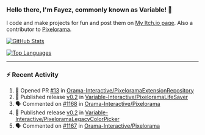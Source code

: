 ### Hello there, I'm Fayez, commonly known as Variable! 👋
I code and make projects for fun and post them on [My Itch.io page](https://variable-industries.itch.io/). Also a contributor to [Pixelorama](https://github.com/Orama-Interactive/Pixelorama).

[![GitHub Stats](https://github-readme-stats.vercel.app/api/?username=Variable-ind&show_icons=true&theme=merko)](https://github.com/anuraghazra/github-readme-stats)

[![Top Languages](https://github-readme-stats.vercel.app/api/top-langs/?username=Variable-ind&layout=compact&theme=merko)](https://github.com/anuraghazra/github-readme-stats)

---

### :zap: Recent Activity

<!--START_SECTION:activity-->
1. 💪 Opened PR [#13](https://github.com/Orama-Interactive/PixeloramaExtensionRepository/pull/13) in [Orama-Interactive/PixeloramaExtensionRepository](https://github.com/Orama-Interactive/PixeloramaExtensionRepository)
2. 🚀 Published release [v0.2](https://github.com/Variable-Interactive/PixeloramaLifeSaver/releases/tag/v0.2) in [Variable-Interactive/PixeloramaLifeSaver](https://github.com/Variable-Interactive/PixeloramaLifeSaver)
3. 🗣 Commented on [#1168](https://github.com/Orama-Interactive/Pixelorama/issues/1168#issuecomment-2623560049) in [Orama-Interactive/Pixelorama](https://github.com/Orama-Interactive/Pixelorama)
4. 🚀 Published release [v0.2](https://github.com/Variable-Interactive/PixeloramaLegacyColorPicker/releases/tag/v0.2) in [Variable-Interactive/PixeloramaLegacyColorPicker](https://github.com/Variable-Interactive/PixeloramaLegacyColorPicker)
5. 🗣 Commented on [#1167](https://github.com/Orama-Interactive/Pixelorama/pull/1167#issuecomment-2613835985) in [Orama-Interactive/Pixelorama](https://github.com/Orama-Interactive/Pixelorama)
<!--END_SECTION:activity-->

<!--
**Variable-ind/Variable-ind** is a ✨ _special_ ✨ repository because its `README.md` (this file) appears on your GitHub profile.

Here are some ideas to get you started:
- 🌱 I’m currently studying at ...
- 🔭 I’m currently working on ...
- 👯 I’m looking to collaborate on ...
- 🤔 I’m looking for help with ...
- 💬 Ask me about ...
- 📫 How to reach me: ...
- ⚡ Fun fact: ...
-->
